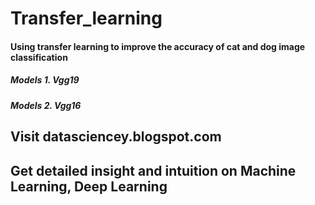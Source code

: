 # Transfer_learning
#### Using transfer learning to improve the accuracy of cat and dog  image classification<br>
##### Models 1. Vgg19
##### Models 2. Vgg16



## Visit datasciencey.blogspot.com 
## Get detailed insight and intuition on Machine Learning, Deep Learning
